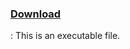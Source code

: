 ### [Download](https://drive.google.com/file/d/1_AfJzlBNWfpwOC8JaeIrzwx_y3ptn-VH/view?usp=sharing)
: This is an executable file.
